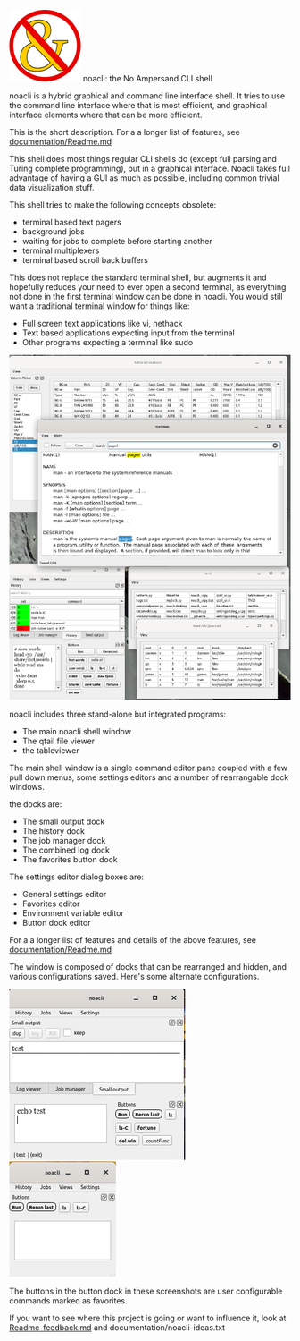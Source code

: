 ![noacli](icons/noacli.png "icon")
noacli: the No Ampersand CLI shell

noacli is a hybrid graphical and command line interface shell.
It tries to use the command line interface where that is most efficient,
and graphical interface elements where that can be more efficient.

This is the short description.  For a a longer list of features, see
[documentation/Readme.md](documentation/Readme.md)

This shell does most things regular CLI shells do (except full parsing
and Turing complete programming), but in a graphical interface.
Noacli takes full advantage of having a GUI as much as possible,
including common trivial data visualization stuff.

This shell tries to make the following concepts obsolete:
* terminal based text pagers
* background jobs
* waiting for jobs to complete before starting another
* terminal multiplexers
* terminal based scroll back buffers

This does not replace the standard terminal shell, but augments it and
hopefully reduces your need to ever open a second terminal, as
everything not done in the first terminal window can be done in
noacli.  You would still want a traditional terminal window for
things like:

* Full screen text applications like vi, nethack
* Text based applications expecting input from the terminal
* Other programs expecting a terminal like sudo

![A busy screenshot](documentation/noacli-big-screenshot.png)

noacli includes three stand-alone but integrated programs:
* The main noacli shell window
* The qtail file viewer
* the tableviewer

The main shell window is a single command editor pane coupled with a
few pull down menus, some settings editors and a number of
rearrangable dock windows.

the docks are:
* The small output dock
* The history dock
* The job manager dock
* The combined log dock
* The favorites button dock

The settings editor dialog boxes are:
* General settings editor
* Favorites editor
* Environment variable editor
* Button dock editor

For a a longer list of features and details of the above features,
see [documentation/Readme.md](documentation/Readme.md)

The window is composed of docks that can be rearranged and hidden, and
various configurations saved.  Here's some alternate configurations.

![Small](documentation/small-buttons.png "Small output and buttons")
![Tiny](documentation/tiny.png "Tiny")

The buttons in the button dock in these screenshots are user configurable
commands marked as favorites.


If you want to see where this project is going or want to influence it,
look at [Readme-feedback.md](documentation/Readme-feedback.md) and documentation/noacli-ideas.txt
